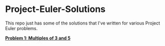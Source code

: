 # Project-Euler-Solutions

This repo just has some of the solutions that I've written for various Project Euler problems.

[**Problem 1: Multiples of 3 and 5**](https://github.com/ttlgeek/Project-Euler-Solutions/blob/master/Problem%201%20-%20Multiples%20of%203%20and%205.py)